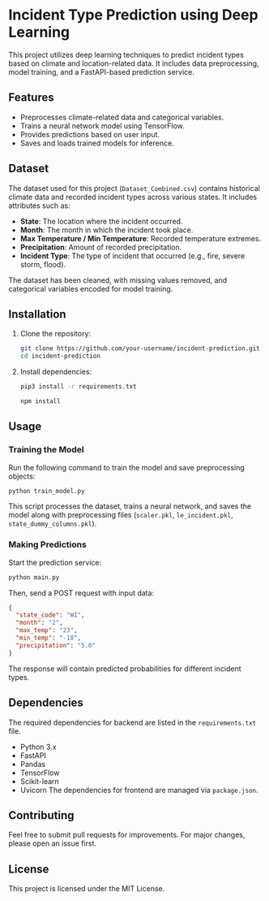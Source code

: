# Incident Type Prediction using Deep Learning

This project utilizes deep learning techniques to predict incident types based on climate and location-related data. It includes data preprocessing, model training, and a FastAPI-based prediction service.

## Features
- Preprocesses climate-related data and categorical variables.
- Trains a neural network model using TensorFlow.
- Provides predictions based on user input.
- Saves and loads trained models for inference.

## Dataset
The dataset used for this project (`Dataset_Combined.csv`) contains historical climate data and recorded incident types across various states. It includes attributes such as:
- **State**: The location where the incident occurred.
- **Month**: The month in which the incident took place.
- **Max Temperature / Min Temperature**: Recorded temperature extremes.
- **Precipitation**: Amount of recorded precipitation.
- **Incident Type**: The type of incident that occurred (e.g., fire, severe storm, flood).

The dataset has been cleaned, with missing values removed, and categorical variables encoded for model training.

## Installation
1. Clone the repository:
   ```sh
   git clone https://github.com/your-username/incident-prediction.git
   cd incident-prediction
   ```
2. Install dependencies:
   ```sh
   pip3 install -r requirements.txt
   ```
   ```sh
   npm install
   ```
   
## Usage
### Training the Model
Run the following command to train the model and save preprocessing objects:
```sh
python train_model.py
```
This script processes the dataset, trains a neural network, and saves the model along with preprocessing files (`scaler.pkl`, `le_incident.pkl`, `state_dummy_columns.pkl`).

### Making Predictions
Start the prediction service:
```sh
python main.py
```
Then, send a POST request with input data:
```json
{
  "state_code": "WI",
  "month": "2",
  "max_temp": "23",
  "min_temp": "-18",
  "precipitation": "5.0"
}
```
The response will contain predicted probabilities for different incident types.

## Dependencies
The required dependencies for backend are listed in the `requirements.txt` file. 
- Python 3.x
- FastAPI
- Pandas
- TensorFlow
- Scikit-learn
- Uvicorn
The dependencies for frontend are managed via `package.json`.

## Contributing
Feel free to submit pull requests for improvements. For major changes, please open an issue first.

## License
This project is licensed under the MIT License.

